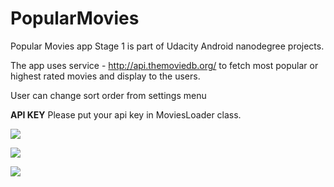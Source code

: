 # PopularMovies


Popular Movies app Stage 1 is part of Udacity Android nanodegree projects.

The app uses service - http://api.themoviedb.org/ to fetch most popular or highest rated movies and display to the users. 

User can change sort order from settings menu

**API KEY** Please put your api key in MoviesLoader class.

![](https://shycoder.com/wp-content/uploads/2018/12/popularmovies2.png)

![](https://shycoder.com/wp-content/uploads/2018/12/popularmovies3.png)

![](https://shycoder.com/wp-content/uploads/2018/12/popularmovies4.png)
